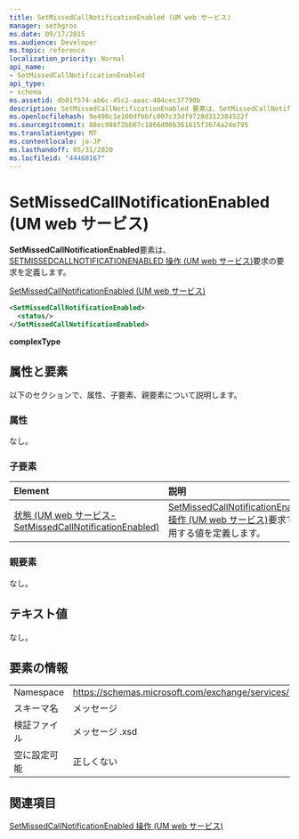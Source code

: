 ```yaml
---
title: SetMissedCallNotificationEnabled (UM web サービス)
manager: sethgros
ms.date: 09/17/2015
ms.audience: Developer
ms.topic: reference
localization_priority: Normal
api_name:
- SetMissedCallNotificationEnabled
api_type:
- schema
ms.assetid: db01f574-ab6c-45c2-aaac-404cec37790b
description: SetMissedCallNotificationEnabled 要素は、SetMissedCallNotificationEnabled 操作 (UM web サービス) 要求の要求を定義します。
ms.openlocfilehash: 9e498c1e100dfbbfc007c33df9728d312384522f
ms.sourcegitcommit: 88ec988f2bb67c1866d06b361615f3674a24e795
ms.translationtype: MT
ms.contentlocale: ja-JP
ms.lasthandoff: 05/31/2020
ms.locfileid: "44468167"
---
```

# <a name="setmissedcallnotificationenabled-um-web-service"></a>SetMissedCallNotificationEnabled (UM web サービス)

**SetMissedCallNotificationEnabled**要素は、 [SETMISSEDCALLNOTIFICATIONENABLED 操作 (UM web サービス)](setmissedcallnotificationenabled-operation-um-web-service.md)要求の要求を定義します。 
  
[SetMissedCallNotificationEnabled (UM web サービス)](setmissedcallnotificationenabled-um-web-service.md)
  
```xml
<SetMissedCallNotificationEnabled>
  <status/> 
</SetMissedCallNotificationEnabled>
```

 **complexType**
## <a name="attributes-and-elements"></a>属性と要素

以下のセクションで、属性、子要素、親要素について説明します。
  
### <a name="attributes"></a>属性

なし。
  
### <a name="child-elements"></a>子要素

|**Element**|**説明**|
|:-----|:-----|
|[状態 (UM web サービス-SetMissedCallNotificationEnabled)](status-um-web-servicesetmissedcallnotificationenabled.md) <br/> |[SetMissedCallNotificationEnabled 操作 (UM web サービス)](setmissedcallnotificationenabled-operation-um-web-service.md)要求で使用する値を定義します。  <br/> |
   
### <a name="parent-elements"></a>親要素

なし。
  
## <a name="text-value"></a>テキスト値

なし。
  
## <a name="element-information"></a>要素の情報

|||
|:-----|:-----|
|Namespace  <br/> |https://schemas.microsoft.com/exchange/services/2006/messages  <br/> |
|スキーマ名  <br/> |メッセージ  <br/> |
|検証ファイル  <br/> |メッセージ .xsd  <br/> |
|空に設定可能  <br/> |正しくない  <br/> |
   
## <a name="see-also"></a>関連項目



[SetMissedCallNotificationEnabled 操作 (UM web サービス)](setmissedcallnotificationenabled-operation-um-web-service.md)

